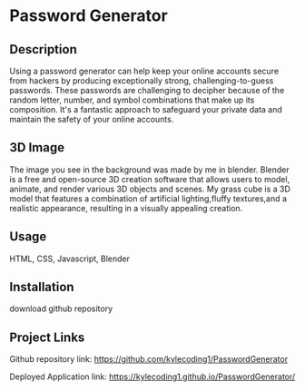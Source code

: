 # Password Generator

## Description

Using a password generator can help keep your online accounts secure from hackers by producing exceptionally strong, challenging-to-guess passwords. These passwords are challenging to decipher because of the random letter, number, and symbol combinations that make up its composition. It's a fantastic approach to safeguard your private data and maintain the safety of your online accounts.

## 3D Image
The image you see in the background was made by me in blender. Blender is a free and open-source 3D creation software that allows users to model, animate, and render various 3D objects and scenes. My grass cube is a 3D model that features a combination of artificial lighting,fluffy textures,and a realistic appearance, resulting in a visually appealing creation.

## Usage
HTML, CSS, Javascript, Blender

## Installation
download github repository

## Project Links
Github repository link: 
https://github.com/kylecoding1/PasswordGenerator

Deployed Application link:
https://kylecoding1.github.io/PasswordGenerator/

